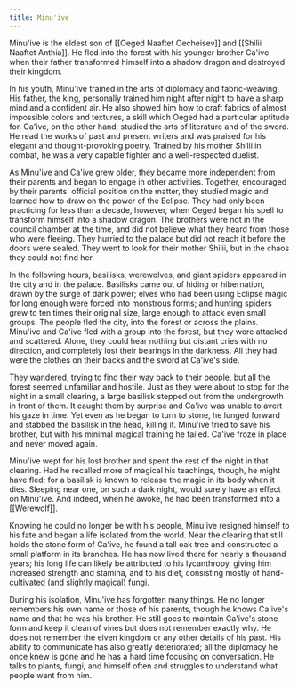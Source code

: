 ```yaml
---
title: Minu'ive
---
```


Minu'ive is the eldest son of [[Oeged Naaftet Oecheisev]] and [[Shilii Naaftet Anthia]]. He fled into the forest with his younger brother Ca'ive when their father transformed himself into a shadow dragon and destroyed their kingdom.

In his youth, Minu'ive trained in the arts of diplomacy and fabric-weaving. His father, the king, personally trained him night after night to have a sharp mind and a confident air. He also showed him how to craft fabrics of almost impossible colors and textures, a skill which Oeged had a particular aptitude for. Ca'ive, on the other hand, studied the arts of literature and of the sword. He read the works of past and present writers and was praised for his elegant and thought-provoking poetry. Trained by his mother Shilii in combat, he was a very capable fighter and a well-respected duelist.

As Minu'ive and Ca'ive grew older, they became more independent from their parents and began to engage in other activities. Together, encouraged by their parents' official position on the matter, they studied magic and learned how to draw on the power of the Eclipse. They had only been practicing for less than a decade, however, when Oeged began his spell to transform himself into a shadow dragon. The brothers were not in the council chamber at the time, and did not believe what they heard from those who were fleeing. They hurried to the palace but did not reach it before the doors were sealed. They went to look for their mother Shilii, but in the chaos they could not find her.

In the following hours, basilisks, werewolves, and giant spiders appeared in the city and in the palace. Basilisks came out of hiding or hibernation, drawn by the surge of dark power; elves who had been using Eclipse magic for long enough were forced into monstrous forms; and hunting spiders grew to ten times their original size, large enough to attack even small groups. The people fled the city, into the forest or across the plains. Minu'ive and Ca'ive fled with a group into the forest, but they were attacked and scattered. Alone, they could hear nothing but distant cries with no direction, and completely lost their bearings in the darkness. All they had were the clothes on their backs and the sword at Ca'ive's side.

They wandered, trying to find their way back to their people, but all the forest seemed unfamiliar and hostile. Just as they were about to stop for the night in a small clearing, a large basilisk stepped out from the undergrowth in front of them. It caught them by surprise and Ca'ive was unable to avert his gaze in time. Yet even as he began to turn to stone, he lunged forward and stabbed the basilisk in the head, killing it. Minu'ive tried to save his brother, but with his minimal magical training he failed. Ca'ive froze in place and never moved again.

Minu'ive wept for his lost brother and spent the rest of the night in that clearing. Had he recalled more of magical his teachings, though, he might have fled; for a basilisk is known to release the magic in its body when it dies. Sleeping near one, on such a dark night, would surely have an effect on Minu'ive. And indeed, when he awoke, he had been transformed into a [[Werewolf]].

Knowing he could no longer be with his people, Minu'ive resigned himself to his fate and began a life isolated from the world. Near the clearing that still holds the stone form of Ca'ive, he found a tall oak tree and constructed a small platform in its branches. He has now lived there for nearly a thousand years; his long life can likely be attributed to his lycanthropy, giving him increased strength and stamina, and to his diet, consisting mostly of hand-cultivated (and slightly magical) fungi.

During his isolation, Minu'ive has forgotten many things. He no longer remembers his own name or those of his parents, though he knows Ca'ive's name and that he was his brother. He still goes to maintain Ca'ive's stone form and keep it clean of vines but does not remember exactly why. He does not remember the elven kingdom or any other details of his past. His ability to communicate has also greatly deteriorated; all the diplomacy he once knew is gone and he has a hard time focusing on conversation. He talks to plants, fungi, and himself often and struggles to understand what people want from him.
